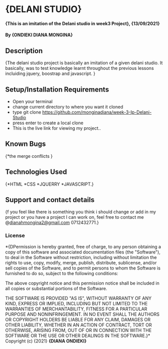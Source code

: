 # {DELANI STUDIO}
#### {This is an imitation of the Delani studio in week3 Project}, {13/09/2021}
#### By **{ONDIEKI DIANA MONGINA}**
## Description
{The delani studio project is basically an imitation of a given delani studio. It basically, was to test knowledge learnt throughout the previous lessons incluiding jquery, boostrap and javascript. }
## Setup/Installation Requirements
* Open your terminal
* change current directory to where you want it cloned
* type git clone https://github.com/monginadiana/week-3-Ip-Delani-Studio
* press enter to create a local clone
* This is the live link for viewing my project..
## Known Bugs
{*the merge conflicts }
## Technologies Used
{*HTML *CSS *JQUERRY *JAVASCRIPT.}
## Support and contact details
{f you feel like there is something you think i should change or add in my project or you have a project I can work on, feel free to contact me @dianahmongina2@gmail.com 0712432771.}
### License
*{DPermission is hereby granted, free of charge, to any person obtaining a copy of this software and associated documentation files (the "Software"), to deal in the Software without restriction, including without limitation the rights to use, copy, modify, merge, publish, distribute, sublicense, and/or sell copies of the Software, and to permit persons to whom the Software is furnished to do so, subject to the following conditions:

The above copyright notice and this permission notice shall be included in all copies or substantial portions of the Software.

THE SOFTWARE IS PROVIDED "AS IS", WITHOUT WARRANTY OF ANY KIND, EXPRESS OR IMPLIED, INCLUDING BUT NOT LIMITED TO THE WARRANTIES OF MERCHANTABILITY, FITNESS FOR A PARTICULAR PURPOSE AND NONINFRINGEMENT. IN NO EVENT SHALL THE AUTHORS OR COPYRIGHT HOLDERS BE LIABLE FOR ANY CLAIM, DAMAGES OR OTHER LIABILITY, WHETHER IN AN ACTION OF CONTRACT, TORT OR OTHERWISE, ARISING FROM, OUT OF OR IN CONNECTION WITH THE SOFTWARE OR THE USE OR OTHER DEALINGS IN THE SOFTWARE.}*
Copyright (c) {2021} **{DIANA ONDIEKI}**
  